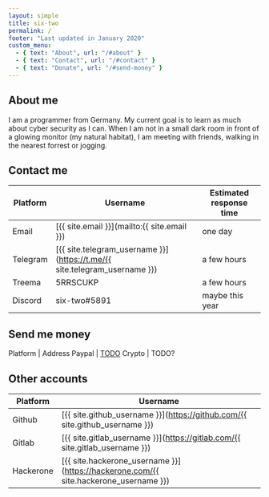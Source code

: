 ```yaml
---
layout: simple
title: six-two
permalink: /
footer: "Last updated in January 2020"
custom_menu:
  - { text: "About", url: "/#about" }
  - { text: "Contact", url: "/#contact" }
  - { text: "Donate", url: "/#send-money" }
---
```


<!-- Why are you looking at my source code? I am pretty sure I left no sensitive information in here -->

<h2 class="section-header" id="about">About me</h2>
I am a programmer from Germany.
My current goal is to learn as much about cyber security as I can.
When I am not in a small dark room in front of a glowing monitor (my natural habitat), I am meeting with friends, walking in the nearest forrest or jogging.

<h2 class="section-header" id="contact">Contact me</h2>

Platform | Username | Estimated response time
---|--- | ---
Email | [{{ site.email }}](mailto:{{ site.email }}) | one day
Telegram | [{{ site.telegram_username }}](https://t.me/{{ site.telegram_username }}) | a few hours
Treema | 5RRSCUKP | a few hours
Discord | six-two#5891 | maybe this year


<h2 class="section-header" id="send-money">Send me money</h2>
<!-- Well, you probably have no reason to send me any money.
But you can still buy me a pizza to show what a nice person you are. -->

Platform | Address
Paypal | [TODO](https://paypal.me/)
Crypto | TODO?

<h2 class="section-header">Other accounts</h2>

Platform | Username
---|---
Github | [{{ site.github_username }}](https://github.com/{{ site.github_username }})
Gitlab | [{{ site.gitlab_username }}](https://gitlab.com/{{ site.gitlab_username }})
Hackerone | [{{ site.hackerone_username }}](https://hackerone.com/{{ site.hackerone_username }})

<!-- Gitlab: user=six-two password=Buffy2015 -->
